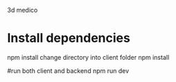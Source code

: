 3d medico 

# Install dependencies 
npm install
change directory into client folder
npm install

#run both client and backend
npm run dev
